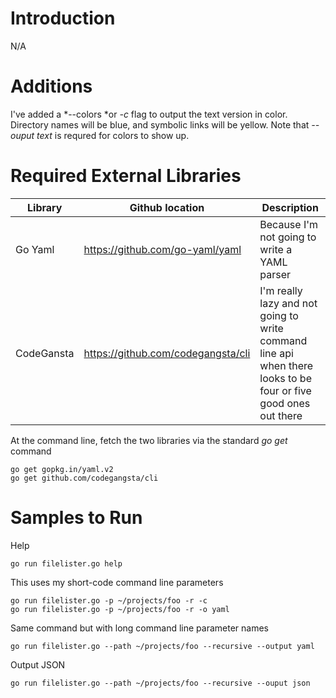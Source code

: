 
# Introduction
N/A


# Additions
I've added a *--colors *or *-c* flag to output the text version in color. Directory names will be blue, and symbolic links will be yellow.  Note that *--ouput text* is requred for colors to show up. 


# Required External Libraries
|Library|Github location|Description|
|-----|------|-------|
|Go Yaml | https://github.com/go-yaml/yaml | Because I'm not going to write a YAML parser|
|CodeGansta | https://github.com/codegangsta/cli | I'm really lazy and not going to write command line api when there looks to be four or five good ones out there|


At the command line, fetch the two libraries via the standard *go get* command

```
go get gopkg.in/yaml.v2
go get github.com/codegangsta/cli
```

# Samples to Run

Help
```
go run filelister.go help
```

This uses my short-code command line parameters
```
go run filelister.go -p ~/projects/foo -r -c
go run filelister.go -p ~/projects/foo -r -o yaml
```

Same command but with long command line parameter names
```
go run filelister.go --path ~/projects/foo --recursive --output yaml
```

Output JSON
```
go run filelister.go --path ~/projects/foo --recursive --ouput json
```








